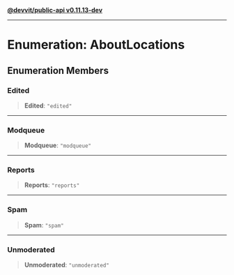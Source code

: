 [**@devvit/public-api v0.11.13-dev**](../../README.md)

---

# Enumeration: AboutLocations

## Enumeration Members

<a id="edited"></a>

### Edited

> **Edited**: `"edited"`

---

<a id="modqueue"></a>

### Modqueue

> **Modqueue**: `"modqueue"`

---

<a id="reports"></a>

### Reports

> **Reports**: `"reports"`

---

<a id="spam"></a>

### Spam

> **Spam**: `"spam"`

---

<a id="unmoderated"></a>

### Unmoderated

> **Unmoderated**: `"unmoderated"`
